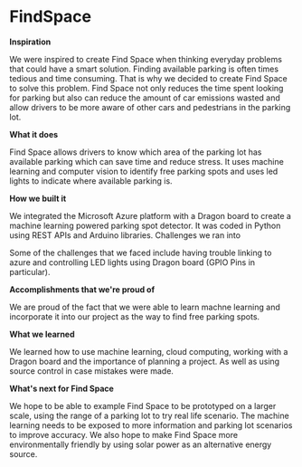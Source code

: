 # FindSpace

**Inspiration**

We were inspired to create Find Space when thinking everyday problems that could have a smart solution. Finding available parking is often times tedious and time consuming. That is why we decided to create Find Space to solve this problem. Find Space not only reduces the time spent looking for parking but also can reduce the amount of car emissions wasted and allow drivers to be more aware of other cars and pedestrians in the parking lot.

**What it does**

Find Space allows drivers to know which area of the parking lot has available parking which can save time and reduce stress. It uses machine learning and computer vision to identify free parking spots and uses led lights to indicate where available parking is.

**How we built it**

We integrated the Microsoft Azure platform with a Dragon board to create a machine learning powered parking spot detector. It was coded in Python using REST APIs and Arduino libraries.
Challenges we ran into

Some of the challenges that we faced include having trouble linking to azure and controlling LED lights using Dragon board (GPIO Pins in particular).

**Accomplishments that we're proud of**

We are proud of the fact that we were able to learn machne learning and incorporate it into our project as the way to find free parking spots.

**What we learned**

We learned how to use machine learning, cloud computing, working with a Dragon board and the importance of planning a project. As well as using source control in case mistakes were made.

**What's next for Find Space**

We hope to be able to example Find Space to be prototyped on a larger scale, using the range of a parking lot to try real life scenario. The machine learning needs to be exposed to more information and parking lot scenarios to improve accuracy. We also hope to make Find Space more environmentally friendly by using solar power as an alternative energy source.
